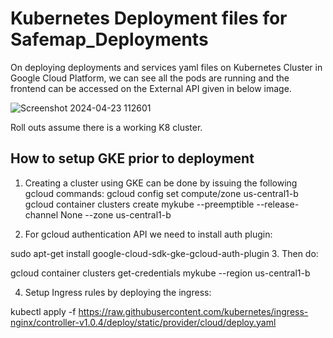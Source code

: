 # Kubernetes Deployment files for Safemap_Deployments

On deploying deployments and services yaml files on Kubernetes Cluster in Google Cloud Platform, we can see all the pods are running and the frontend can be accessed on the External API given in below image.

![Screenshot 2024-04-23 112601](https://github.com/itsayushpandey/Safemap_Deployments/assets/32012449/116494df-6db3-4c89-a60c-68bf7e652499)

Roll outs assume there is a working K8 cluster. 

## How to setup GKE prior to deployment

1. Creating a cluster using GKE can be done by issuing the following gcloud commands:
gcloud config set compute/zone us-central1-b
gcloud container clusters create mykube --preemptible --release-channel None --zone us-central1-b

2. For gcloud authentication API we need to install auth plugin:

sudo apt-get install google-cloud-sdk-gke-gcloud-auth-plugin
3. Then do:

gcloud container clusters get-credentials mykube --region us-central1-b

4.  Setup Ingress rules by deploying the ingress:

kubectl apply -f https://raw.githubusercontent.com/kubernetes/ingress-nginx/controller-v1.0.4/deploy/static/provider/cloud/deploy.yaml


   
